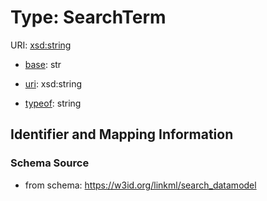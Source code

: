 # Type: SearchTerm



URI: [xsd:string](http://www.w3.org/2001/XMLSchema#string)

* [base](https://w3id.org/linkml/base): str

* [uri](https://w3id.org/linkml/uri): xsd:string


* [typeof](https://w3id.org/linkml/typeof): string







## Identifier and Mapping Information







### Schema Source


* from schema: https://w3id.org/linkml/search_datamodel



